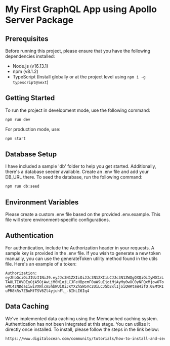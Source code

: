 # My First GraphQL App using Apollo Server Package

## Prerequisites

Before running this project, please ensure that you have the following dependencies installed:

- Node.js (v16.13.1)
- npm (v8.1.2)
- TypeScript (Install globally or at the project level using `npm i -g typescript@next`)

## Getting Started

To run the project in development mode, use the following command:

```bash
npm run dev
```

For production mode, use:

```bash
npm start
```

## Database Setup

I have included a sample 'db' folder to help you get started. Additionally, there's a database seeder available. Create an .env file and add your DB_URL there. To seed the database, run the following command:

```bash
npm run db:seed
```

## Environment Variables

Please create a custom .env file based on the provided .env.example. This file will store environment-specific configurations.

## Authentication

For authentication, include the Authorization header in your requests. A sample key is provided in the .env file. If you wish to generate a new token manually, you can use the generateToken utility method found in the utils file. Here's an example of a token:

`Authorization: eyJhbGciOiJIUzI1NiJ9.eyJJc3N1ZXIiOiJJc3N1ZXIiLCJJc3N1ZWQgQXQiOiIyMDIzLTA8LTI0VDEyOjA5OjAwLjM0N1oiLCJFeHBpcmF0aW9uIjoiMjAyMy0wOC0yNFQxMjowOTowMC4zNDdaIiwiVXNlcm5hbWUiOiJKYXZhSW5Vc2UiLCJSb2xlIjoiQWRtaW4ifQ.0EMtRIuPR8kRs7ZBuMfTSV6Zl4yjuhFl_-6IhLI6Iq4`

## Data Caching

We've implemented data caching using the Memcached caching system. Authentication has not been integrated at this stage. You can utilize it directly once installed. To install, please follow the steps in the link below:

```bash
https://www.digitalocean.com/community/tutorials/how-to-install-and-secure-memcached-on-ubuntu-20-04
```
